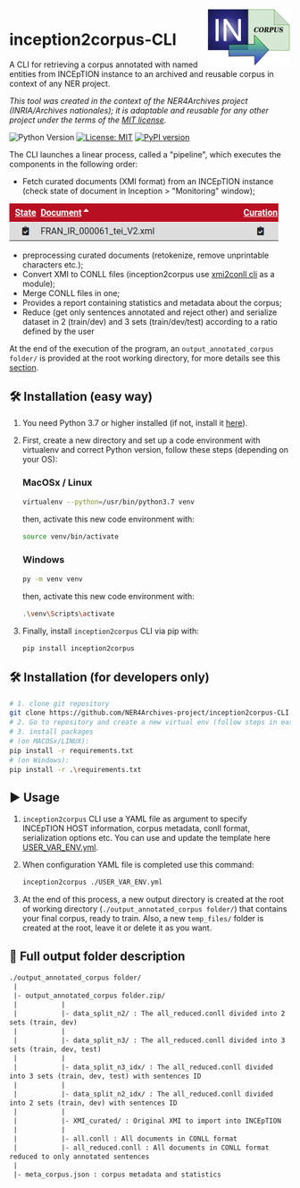<img src="./documentation/logo-i2c.png" width=150 align=right>

# inception2corpus-CLI
A CLI for retrieving a corpus annotated with named entities from INCEpTION instance to an archived and reusable corpus in context of any NER project.

*This tool was created in the context of the NER4Archives project (INRIA/Archives nationales); it is adaptable and reusable for any other project under the terms of the [MIT license](./LICENSE)*.


![Python Version](https://img.shields.io/badge/Python-%3E%3D%203.7-%2313aab7) [![License: MIT](https://img.shields.io/badge/License-MIT-yellow.svg)](https://opensource.org/licenses/MIT) [![PyPI version](https://badge.fury.io/py/inception2corpus.svg)](https://badge.fury.io/py/inception2corpus)


The CLI launches a linear process, called a "pipeline", which executes the components in the following order:

- Fetch curated documents (XMI format) from an INCEpTION instance (check state of document in Inception > "Monitoring" window);

![curated-doc](./documentation/curated_doc_inception.png)

- preprocessing curated documents (retokenize, remove unprintable characters etc.);
- Convert XMI to CONLL files (inception2corpus use [xmi2conll cli](https://github.com/Lucaterre/xmi2conll) as a module);
- Merge CONLL files in one;
- Provides a report containing statistics and metadata about the corpus;
- Reduce (get only sentences annotated and reject other) and serialize dataset in 2 (train/dev) and 3 sets (train/dev/test) according to a ratio defined by the user

At the end of the execution of the program, an `output_annotated_corpus folder/` is provided at the root working directory, for more details see this [section](#Output-folder-description).

## 🛠️ Installation (easy way)

1. You need Python 3.7 or higher installed (if not, install it [here](https://www.python.org/downloads/)).

2. First, create a new directory and set up a code environment with virtualenv and correct Python version, follow these steps (depending on your OS):

    ### MacOSx / Linux

    ```bash
    virtualenv --python=/usr/bin/python3.7 venv
    ```

    then, activate this new code environment with:

    ```bash
    source venv/bin/activate
    ```

    ### Windows

    ```bash
    py -m venv venv
    ```

    then, activate this new code environment with:

    ```bash
    .\venv\Scripts\activate
    ```

3. Finally, install `inception2corpus` CLI via pip with:

    ```bash
    pip install inception2corpus
    ```

## 🛠️ Installation (for developers only)

```bash
# 1. clone git repository
git clone https://github.com/NER4Archives-project/inception2corpus-CLI.git
# 2. Go to repository and create a new virtual env (follow steps in easy way installation)
# 3. install packages
# (on MACOSx/LINUX): 
pip install -r requirements.txt
# (on Windows): 
pip install -r .\requirements.txt
```

## ▶️ Usage

1. `inception2corpus` CLI use a YAML file as argument to specify INCEpTION HOST information,
corpus metadata, conll format, serialization options etc.
You can use and update the template here [USER_VAR_ENV.yml](./USER_VAR_ENV.yml).

2. When configuration YAML file is completed use this command:
   ```bash
   inception2corpus ./USER_VAR_ENV.yml
   ```
3. At the end of this process, a new output directory is created at the root of working
directory (`./output_annotated_corpus folder/`) that contains your final corpus, ready to train.
Also, a new `temp_files/` folder is created at the root, leave it or delete it as you want.


## 📁 Full output folder description

```
./output_annotated_corpus folder/
 |
 |- output_annotated_corpus folder.zip/
 |           |
 |           |- data_split_n2/ : The all_reduced.conll divided into 2 sets (train, dev)
 |           |
 |           |- data_split_n3/ : The all_reduced.conll divided into 3 sets (train, dev, test)
 |           |
 |           |- data_split_n3_idx/ : The all_reduced.conll divided into 3 sets (train, dev, test) with sentences ID
 |           |
 |           |- data_split_n2_idx/ : The all_reduced.conll divided into 2 sets (train, dev) with sentences ID
 |           |
 |           |- XMI_curated/ : Original XMI to import into INCEpTION
 |           |
 |           |- all.conll : All documents in CONLL format
 |           |- all_reduced.conll : All documents in CONLL format reduced to only annotated sentences
 |
 |- meta_corpus.json : corpus metadata and statistics

```
